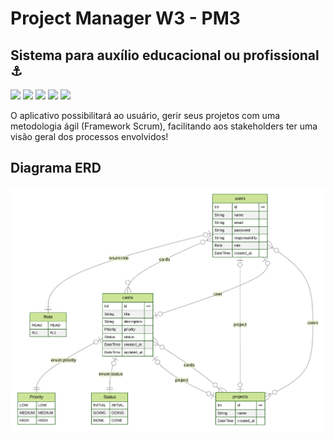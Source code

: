 # Project Manager W3 - PM3
## Sistema para auxílio educacional ou profissional ⚓

![](https://img.shields.io/badge/TypeScript-007ACC?style=for-the-badge&logo=typescript&logoColor=white)
![](https://img.shields.io/badge/MySQL-00000F?style=for-the-badge&logo=mysql&logoColor=white)
![](https://img.shields.io/badge/Prisma-3982CE?style=for-the-badge&logo=Prisma&logoColor=white)
![](https://img.shields.io/badge/Express.js-404D59?style=for-the-badge)
![](https://img.shields.io/badge/json%20web%20tokens-323330?style=for-the-badge&logo=json-web-tokens&logoColor=pink)

O aplicativo possibilitará ao usuário, gerir seus projetos com uma metodologia ágil (Framework Scrum), facilitando aos stakeholders ter uma visão geral dos processos envolvidos!

## Diagrama ERD

![](src/infrastructure/prisma/erd-diagram.svg)
